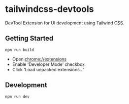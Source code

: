 # tailwindcss-devtools

DevTool Extension for UI development using Tailwind CSS.

## Getting Started

```
npm run build
```

- Open [chrome://extensions](chrome://extensions)
- Enable 'Developer Mode' checkbox
- Click 'Load unpacked extensions...'

## Development

```
npm run dev
```
